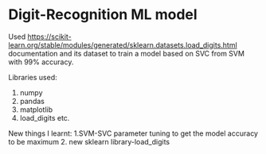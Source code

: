 # Digit-Recognition ML model

Used https://scikit-learn.org/stable/modules/generated/sklearn.datasets.load_digits.html documentation and its dataset to train a model based on SVC from SVM with 99% accuracy. 

Libraries used:
1. numpy
2. pandas
3. matplotlib
4. load_digits etc.

New things I learnt: 
1.SVM-SVC parameter tuning to get the model accuracy to be maximum
2. new sklearn library-load_digits

